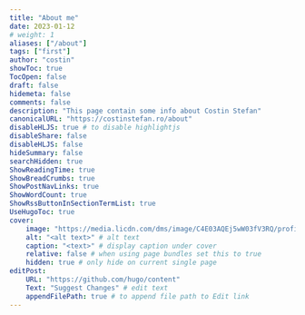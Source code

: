 ```yaml
---
title: "About me"
date: 2023-01-12
# weight: 1
aliases: ["/about"]
tags: ["first"]
author: "costin"
showToc: true
TocOpen: false
draft: false
hidemeta: false
comments: false
description: "This page contain some info about Costin Stefan"
canonicalURL: "https://costinstefan.ro/about"
disableHLJS: true # to disable highlightjs
disableShare: false
disableHLJS: false
hideSummary: false
searchHidden: true
ShowReadingTime: true
ShowBreadCrumbs: true
ShowPostNavLinks: true
ShowWordCount: true
ShowRssButtonInSectionTermList: true
UseHugoToc: true
cover:
    image: "https://media.licdn.com/dms/image/C4E03AQEj5wW03fV3RQ/profile-displayphoto-shrink_800_800/0/1595945030878?e=1678924800&v=beta&t=74Z3eJPXjTnLas61Y2VD4ew9tP9B7xlCizjGXXMRoLs" # image path/url
    alt: "<alt text>" # alt text
    caption: "<text>" # display caption under cover
    relative: false # when using page bundles set this to true
    hidden: true # only hide on current single page
editPost:
    URL: "https://github.com/hugo/content"
    Text: "Suggest Changes" # edit text
    appendFilePath: true # to append file path to Edit link
---
```

